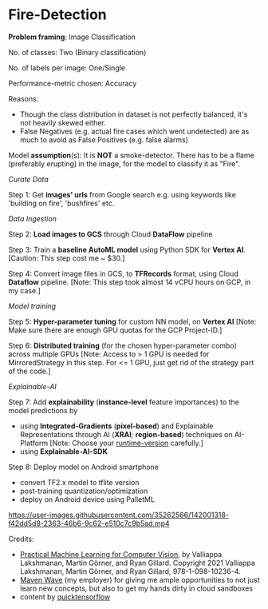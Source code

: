 # Fire-Detection

**Problem framing**: Image Classification

No. of classes: Two (Binary classification)

No. of labels per image: One/Single

Performance-metric chosen: Accuracy

Reasons:
- Though the class distribution in dataset is not perfectly balanced, it's not heavily skewed either.
- False Negatives (e.g. actual fire cases which went undetected) are as much to avoid as False Positives (e.g. false alarms)

Model **assumption**(s): It is **NOT** a smoke-detector. There has to be a flame (preferably erupting) in the image, for the model to classify it as "Fire".

_Curate Data_

Step 1: Get **images' urls** from Google search e.g. using keywords like 'building on fire', 'bushfires' etc.

_Data Ingestion_

Step 2: **Load images to GCS** through Cloud **DataFlow** pipeline

Step 3: Train a **baseline AutoML model** using Python SDK for **Vertex AI**.
[Caution: This step cost me ~ $30.]

Step 4: Convert image files in GCS, to **TFRecords** format, using Cloud **Dataflow** pipeline.
[Note: This step took almost 14 vCPU hours on GCP, in my case.]

_Model training_

Step 5: **Hyper-parameter tuning** for custom NN model, on **Vertex AI**
[Note: Make sure there are enough GPU quotas for the GCP Project-ID.]

Step 6: **Distributed training** (for the chosen hyper-parameter combo) across multiple GPUs
[Note: Access to > 1 GPU is needed for MirroredStrategy in this step. For <= 1 GPU, just get rid of the strategy part of the code.]

_Explainable-AI_

Step 7: Add **explainability** (**instance-level** feature importances) to the model predictions by
- using **Integrated-Gradients** (**pixel-based**) and Explainable Representations through AI (**XRAI**; **region-based**) techniques on AI-Platform
[Note: Choose your [runtime-version](https://cloud.google.com/ai-platform/training/docs/runtime-version-list) carefully.]
- using **Explainable-AI-SDK**

Step 8: Deploy model on Android smartphone
- convert TF2.x model to tflite version
- post-training quantization/optimization
- deploy on Android device using PalletML

https://user-images.githubusercontent.com/35262566/142001318-f42dd5d8-2363-46b6-9c62-e510c7c9b5ad.mp4

Credits:
- [Practical Machine Learning for Computer Vision](https://www.oreilly.com/library/view/practical-machine-learning/9781098102357/), by Valliappa Lakshmanan, Martin Görner, and Ryan Gillard. Copyright 2021 Valliappa Lakshmanan, Martin Görner, and Ryan Gillard, 978-1-098-10236-4.
- [Maven Wave](https://www.mavenwave.com/) (my employer) for giving me ample opportunities to not just learn new concepts, but also to get my hands dirty in cloud sandboxes
- content by [quicktensorflow](https://courses.quicktensorflow.com/courses/)
